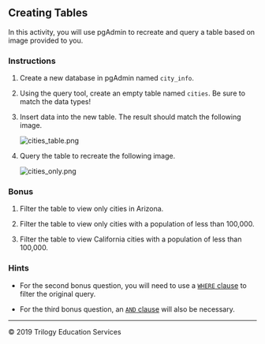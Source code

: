 ## Creating Tables

In this activity, you will use pgAdmin to recreate and query a table based on image provided to you.

### Instructions

1. Create a new database in pgAdmin named `city_info`.

2. Using the query tool, create an empty table named `cities`. Be sure to match the data types!

3. Insert data into the new table. The result should match the following image.

    ![cities_table.png](Images/cities_table.png)

4. Query the table to recreate the following image.

    ![cities_only.png](Images/cities_only.png)

### Bonus

1. Filter the table to view only cities in Arizona.

2. Filter the table to view only cities with a population of less than 100,000.

3. Filter the table to view California cities with a population of less than 100,000.

### Hints

* For the second bonus question, you will need to use a [`WHERE` clause](https://www.tutorialspoint.com/sql/sql-where-clause.htm) to filter the original query.

* For the third bonus question, an [`AND` clause](https://www.tutorialspoint.com/sql/sql-and-or-clauses.htm) will also be necessary.

---

© 2019 Trilogy Education Services
